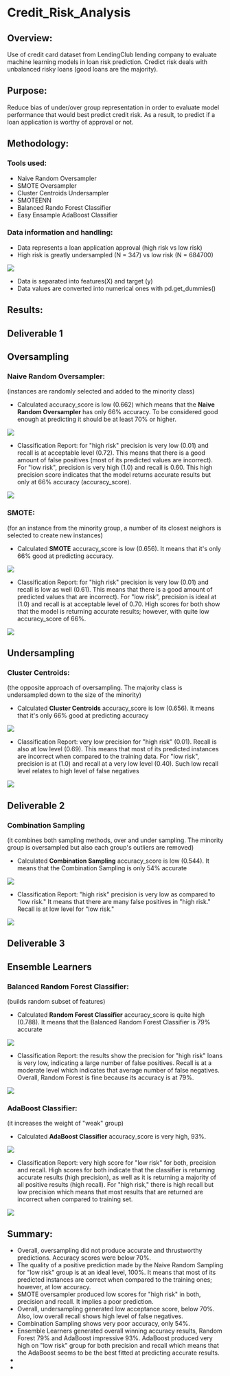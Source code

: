 # Credit_Risk_Analysis

## Overview:
Use of credit card dataset from LendingClub lending company to evaluate machine learning models in loan risk prediction.  Credict risk deals with unbalanced risky loans (good loans are the majority).

## Purpose:
Reduce bias of under/over group representation in order to evaluate model performance that would best predict credit risk. As a result, to predict if a loan application is worthy of approval or not.

## Methodology:
### Tools used:
- Naive Random Oversampler
- SMOTE Oversampler
- Cluster Centroids Undersampler
- SMOTEENN
- Balanced Rando Forest Classifier
- Easy Ensample AdaBoost Classifier

### Data information and handling:
- Data represents a loan application approval (high risk vs low risk)
- High risk is greatly undersampled (N = 347) vs low risk (N = 684700)

![](image%200.jpg)

- Data is separated into features(X) and target (y)
- Data values are converted into numerical ones with pd.get_dummies()

## Results:
## Deliverable 1
## Oversampling
### Naive Random Oversampler:
(instances are randomly selected and added to the minority class)
- Calculated accuracy_score is low (0.662) which means that the **Naive Random Oversampler** has only 66% accuracy.  To be considered good enough at predicting it should be at least 70% or higher.

![](image%201.jpg)

- Classification Report: for "high risk" precision is very low (0.01) and recall is at acceptable level (0.72).  This means that there is a good amount of false positives (most of its predicted values are incorrect).  For "low risk", precision is very high (1.0) and recall is 0.60. This high precision score indicates that the model returns accurate results but only at 66% accuracy (accuracy_score).

![](image%202.jpg)

### SMOTE: 
(for an instance from the minority group, a number of its closest neighors is selected to create new instances)
- Calculated **SMOTE** accuracy_score is low (0.656). It means that it's only 66% good at predicting accuracy.

![](image%203.jpg)

- Classification Report: for "high risk" precision is very low (0.01) and recall is low as well (0.61).  This means that there is a good amount of predicted values that are incorrect).  For "low risk", precision is ideal at (1.0) and recall is at acceptable level of 0.70. High scores for both show that the model is returning accurate results; however, with quite low accuracy_score of 66%.

![](image%204.jpg)

## Undersampling
### Cluster Centroids: 
(the opposite approach of oversampling. The majority class is undersampled down to the size of the minority)
- Calculated **Cluster Centroids** accuracy_score is low (0.656). It means that it's only 66% good at predicting accuracy

 ![](image%205.jpg)
 
 - Classification Report: very low precision for "high risk" (0.01).  Recall is also at low level (0.69).  This means that most of its predicted instances are incorrect when compared to the training data.  For "low risk", precision is at (1.0) and recall at a very low level (0.40). Such low recall level relates to high level of false negatives
 
![](image%206.jpg)

## Deliverable 2
### Combination Sampling
(it combines both sampling methods, over and under sampling. The minority group is oversampled but also each group's outliers are removed)
- Calculated **Combination Sampling** accuracy_score is low (0.544). It means that the Combination Sampling is only 54%  accurate

![](image%207.jpg)

- Classification Report: "high risk" precision is very low as compared to "low risk."  It means that there are many false positives in "high risk."  Recall is at low level for "low risk."  

![](image%208.jpg)

## Deliverable 3
##  Ensemble Learners
### Balanced Random Forest Classifier:
(builds random subset of features)
- Calculated **Random Forest Classifier** accuracy_score is quite high (0.788). It means that the Balanced Random Forest Classifier is 79% accurate

![](image%209.jpg)

- Classification Report: the results show the precision for "high risk" loans is very low, indicating a large number of false positives. Recall is at a moderate level which indicates that average number of false negatives. Overall, Random Forest is fine because its accuracy is at 79%.

![](image%2010.jpg)

### AdaBoost Classifier:
(it increases the weight of "weak" group)
- Calculated **AdaBoost Classifier** accuracy_score is very high, 93%. 

![](/image%2011.jpg)

- Classification Report: very high score for "low risk" for both, precision and recall.  High scores for both indicate that the classifier is returning accurate results (high precision), as well as it is returning a majority of all positive results (high recall).  For "high risk," there is high recall but low precision which means that most results that are returned are incorrect when compared to training set.

![](image%2012.jpg)

## Summary:
- Overall, oversampling did not produce accurate and thrustworthy predictions.  Accuracy scores were below 70%. 
- The quality of a positive prediction made by the Naive Random Sampling for "low risk" group is at an ideal level, 100%.  It means that most of its predicted instances are correct when compared to the training ones; however, at low accuracy.
- SMOTE oversampler produced low scores for "high risk" in both, precision and recall. It implies a poor prediction.
- Overall, undersampling generated low acceptance score, below 70%. Also, low overall recall shows high level of false negatives.
- Combination Sampling shows very poor accuracy, only 54%.
- Ensemble Learners generated overall winning accuracy results, Random Forest 79% and AdaBoost impressive 93%.  AdaBoost produced very high on "low risk" group for both precision and recall which means that the AdaBoost seems to be the best fitted at predicting accurate results.
- 
- 












